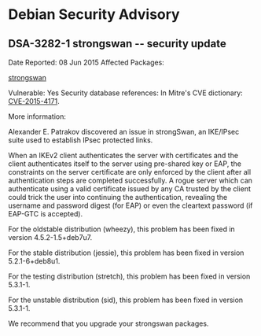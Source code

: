
Debian Security Advisory
========================


DSA-3282-1 strongswan -- security update
----------------------------------------



Date Reported:
08 Jun 2015
Affected Packages:

[strongswan](https://packages.debian.org/src:strongswan)

Vulnerable:
Yes
Security database references:
In Mitre's CVE dictionary: [CVE-2015-4171](https://security-tracker.debian.org/tracker/CVE-2015-4171).  

More information:

Alexander E. Patrakov discovered an issue in strongSwan, an IKE/IPsec
suite used to establish IPsec protected links.


When an IKEv2 client authenticates the server with certificates and the
client authenticates itself to the server using pre-shared key or EAP,
the constraints on the server certificate are only enforced by the
client after all authentication steps are completed successfully. A
rogue server which can authenticate using a valid certificate issued by
any CA trusted by the client could trick the user into continuing the
authentication, revealing the username and password digest (for EAP) or
even the cleartext password (if EAP-GTC is accepted).


For the oldstable distribution (wheezy), this problem has been fixed
in version 4.5.2-1.5+deb7u7.


For the stable distribution (jessie), this problem has been fixed in
version 5.2.1-6+deb8u1.


For the testing distribution (stretch), this problem has been fixed
in version 5.3.1-1.


For the unstable distribution (sid), this problem has been fixed in
version 5.3.1-1.


We recommend that you upgrade your strongswan packages.





